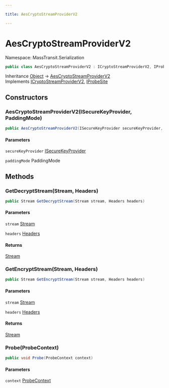 ```yaml
---

title: AesCryptoStreamProviderV2

---
```


# AesCryptoStreamProviderV2

Namespace: MassTransit.Serialization

```csharp
public class AesCryptoStreamProviderV2 : ICryptoStreamProviderV2, IProbeSite
```

Inheritance [Object](https://learn.microsoft.com/en-us/dotnet/api/system.object) → [AesCryptoStreamProviderV2](../masstransit-serialization/aescryptostreamproviderv2)<br/>
Implements [ICryptoStreamProviderV2](../masstransit-serialization/icryptostreamproviderv2), [IProbeSite](../../masstransit-abstractions/masstransit/iprobesite)

## Constructors

### **AesCryptoStreamProviderV2(ISecureKeyProvider, PaddingMode)**

```csharp
public AesCryptoStreamProviderV2(ISecureKeyProvider secureKeyProvider, PaddingMode paddingMode)
```

#### Parameters

`secureKeyProvider` [ISecureKeyProvider](../masstransit-serialization/isecurekeyprovider)<br/>

`paddingMode` PaddingMode<br/>

## Methods

### **GetDecryptStream(Stream, Headers)**

```csharp
public Stream GetDecryptStream(Stream stream, Headers headers)
```

#### Parameters

`stream` [Stream](https://learn.microsoft.com/en-us/dotnet/api/system.io.stream)<br/>

`headers` [Headers](../../masstransit-abstractions/masstransit/headers)<br/>

#### Returns

[Stream](https://learn.microsoft.com/en-us/dotnet/api/system.io.stream)<br/>

### **GetEncryptStream(Stream, Headers)**

```csharp
public Stream GetEncryptStream(Stream stream, Headers headers)
```

#### Parameters

`stream` [Stream](https://learn.microsoft.com/en-us/dotnet/api/system.io.stream)<br/>

`headers` [Headers](../../masstransit-abstractions/masstransit/headers)<br/>

#### Returns

[Stream](https://learn.microsoft.com/en-us/dotnet/api/system.io.stream)<br/>

### **Probe(ProbeContext)**

```csharp
public void Probe(ProbeContext context)
```

#### Parameters

`context` [ProbeContext](../../masstransit-abstractions/masstransit/probecontext)<br/>
